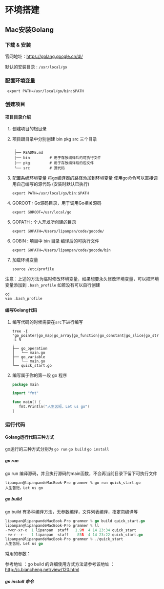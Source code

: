 
# 环境搭建
## Mac安装Golang
### 下载 & 安装
官网地址：https://golang.google.cn/dl/

默认的安装目录 : `/usr/local/go`

### 配置环境变量

```shell
 export PATH=/usr/local/go/bin:$PATH
```
### 创建项目
#### 项目目录介绍
1. 创建项目的根目录

2. 项目跟目录中分别创建 bin pkg src 三个目录

   ```shell
    .
    ├── README.md
    ├── bin         # 用于存放编译后的可执行文件
    ├── pkg         # 用于存放编译后的包文件
    └── src         # 源代码
   ```

3. 配置系统环境变量 将go编译器的路径添加到环境变量 使用go命令可以直接调用自己编写的源代码 (安装时默认已执行)

   ```shell
   export PATH=/usr/local/go/bin:$PATH
   ```

4. GOROOT : Go源码目录，用于调用Go相关源码

   ```shell
   export GOROOT=/usr/local/go
   ```

5. GOPATH : 个人开发所创建的目录 

   ```shell
   export GOPATH=/Users/lipanpan/code/gocode/
   ```

6. GOBIN : 项目中 bin 目录 编译后的可执行文件

   ```shell
   export GOPATH=/Users/lipanpan/code/gocode/bin
   ```

7. 加载环境变量

   ```shell
   source /etc/profile
   ```

注意：上述的方法为临时修改环境变量，如果想要永久修改环境变量，可以把环境变量添加到 `.bash_profile` 如若没有可以自行创建

   ```shell
   cd 
   vim .bash_profile
   ```

#### 编写Golang代码

1. 编写代码的时候需要在`src`下进行编写

   ```shell
   tree -I "go_pointer|go_map|go_array|go_function|go_constant|go_slice|go_struct|go_condition" -L 5
   .
   ├── go_operation
   │   └── main.go
   ├── go_variable
   │   └── main.go
   └── quick_start.go
   ```

2. 编写属于你的第一段 go 程序

   ```go
   package main

   import "fmt"

   func main() {
      fmt.Println("人生苦短，Let us go")
   }
   ```

### 运行代码

#### Golang运行代码三种方式

go运行的三种方式分别为  `go run` `go build` `go install` 

##### go run

go run 编译源码，并且执行源码的main函数，不会再当前目录下留下可执行文件

```shell
lipanpan@lipanpandeMacBook-Pro grammer % go run quick_start.go
人生苦短，Let us go
```

##### go build

go build 有多种编译方法，无参数编译，文件列表编译，指定包编译等 

```go
lipanpan@lipanpandeMacBook-Pro grammer % go build quick_start.go 
lipanpan@lipanpandeMacBook-Pro grammer % ll
-rwxr-xr-x  1 lipanpan  staff   1.9M  4 14 23:34 quick_start
-rw-r--r--  1 lipanpan  staff    85B  4 14 23:22 quick_start.go
lipanpan@lipanpandeMacBook-Pro grammer % ./quick_start 
人生苦短，Let us go
```

常用的参数：

 

参考地址 ：go build 的详细使用方式方法请参考该地址 ：http://c.biancheng.net/view/120.html



##### go install 命令























